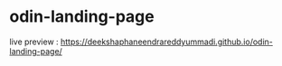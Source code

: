 # odin-landing-page

live preview : https://deekshaphaneendrareddyummadi.github.io/odin-landing-page/
